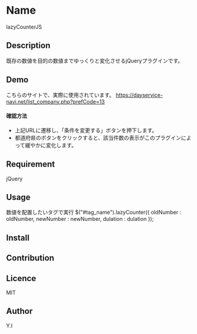 
Name
====

lazyCounterJS

## Description
既存の数値を目的の数値までゆっくりと変化させるjQueryプラグインです。
## Demo
こちらのサイトで、実際に使用されています。
https://dayservice-navi.net/list_company.php?prefCode=13
#### 確認方法
- 上記URLに遷移し、「条件を変更する」ボタンを押下します。
- 都道府県のボタンをクリックすると、該当件数の表示がこのプラグインによって緩やかに変化します。
## Requirement
jQuery
## Usage
数値を配置したいタグで実行
$("#tag_name").lazyCounter({
    oldNumber : oldNumber,
    newNumber : newNumber,
    dulation  : dulation
});
## Install

## Contribution

## Licence
MIT
## Author
Y.I
